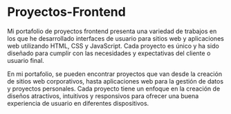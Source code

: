 # Proyectos-Frontend
Mi portafolio de proyectos frontend presenta una variedad de trabajos en los que he desarrollado interfaces de usuario para sitios web y aplicaciones web utilizando HTML, CSS y JavaScript. Cada proyecto es único y ha sido diseñado para cumplir con las necesidades y expectativas del cliente o usuario final.

En mi portafolio, se pueden encontrar proyectos que van desde la creación de sitios web corporativos, hasta aplicaciones web para la gestión de datos y proyectos personales. Cada proyecto tiene un enfoque en la creación de diseños atractivos, intuitivos y responsivos para ofrecer una buena experiencia de usuario en diferentes dispositivos.
